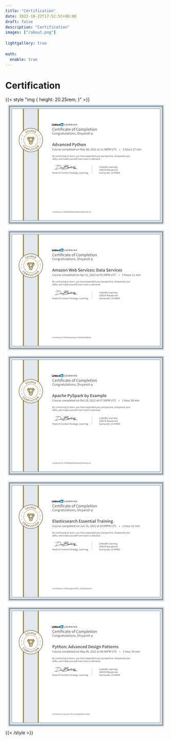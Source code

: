```yaml
---
title: "Certification"
date: 2022-10-22T17:52:53+00:00
draft: false
description: "Certification"
images: ["/about.png"]

lightgallery: true

math:
  enable: true
---
```


# Certification

{{< style "img { height: 20.25rem; }" >}} 
![](certificates/1.png) ![](certificates/2.png) 
![](certificates/3.png) 
![](certificates/4.png) 
![](certificates/5.png) 
{{< /style >}} 
